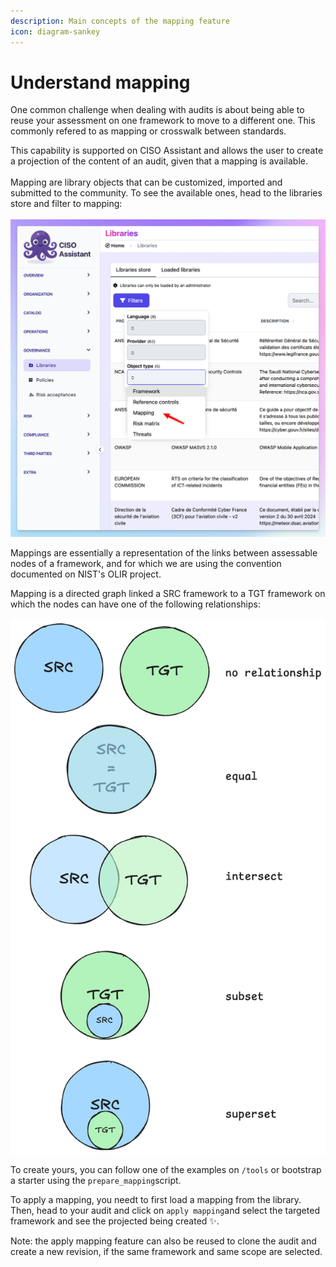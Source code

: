 ```yaml
---
description: Main concepts of the mapping feature
icon: diagram-sankey
---
```


# Understand mapping

One common challenge when dealing with audits is about being able to reuse your assessment on one framework to move to a different one. This commonly refered to as mapping or crosswalk between standards.

This capability is supported on CISO Assistant and allows the user to create a projection of the content of an audit, given that a mapping is available.\
\
Mapping are library objects that can be customized, imported and submitted to the community. To see the available ones, head to the libraries store and filter to mapping:\
\
![](<../.gitbook/assets/image (1).png>)



Mappings are essentially a representation of the links between assessable nodes of a framework, and for which we are using the convention documented on NIST's OLIR project.

Mapping is a directed graph linked a SRC framework to a TGT framework on which the nodes can have one of the following relationships:\
\
![](<../.gitbook/assets/image (2).png>) &#x20;



To create yours, you can follow one of the examples on `/tools` or bootstrap a starter using the `prepare_mapping`script.



To apply a mapping, you needt to first load a mapping from the library. Then, head to your audit and click on `apply mapping`and select the targeted framework and see the projected being created ✨.&#x20;



Note: the apply mapping feature can also be reused to clone the audit and create a new revision, if the same framework and same scope are selected.&#x20;



